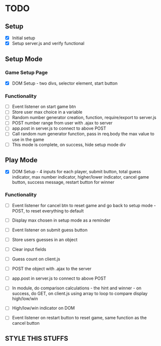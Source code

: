 # TODO
## Setup
- [x] Initial setup
- [x] Setup server.js and verify functional

## Setup Mode
### Game Setup Page
- [x] DOM Setup - two divs, selector element, start button
### Functionality
- [ ] Event listener on start game btn
- [ ] Store user max choice in a variable
- [ ] Random number generator creation, function, require/export to server.js
- [ ] POST number range from user with .ajax to server
- [ ] app.post in server.js to connect to above POST
- [ ] Call random num generator function, pass in req.body the max value to use in the game
- [ ] This mode is complete, on success, hide setup mode div

## Play Mode
- [X] DOM Setup - 4 inputs for each player, submit button, total guess indicator, max number indicator, higher/lower indicator, cancel game button, success message, restart button for winner
### Functionality
- [ ] Event listener for cancel btn to reset game and go back to setup mode - POST, to reset everything to default
- [ ] Display max chosen in setup mode as a reminder
- [ ] Event listener on submit guess button
- [ ] Store users guesses in an object
- [ ] Clear input fields
- [ ] Guess count on client.js
- [ ] POST the object with .ajax to the server
- [ ] app.post in server.js to connect to above POST
- [ ] In module, do comparison calculations  - the hint and winner - on success, do GET, on client.js using array to loop to compare display high/low/win
- [ ] High/low/win indicator on DOM
- [ ] Event listener on restart button to reset game, same function as the cancel button 



## STYLE THIS STUFFS